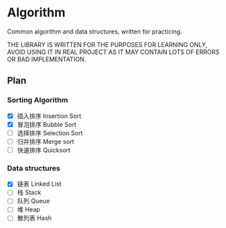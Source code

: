 # Algorithm
Common algorithm and data structures, written for practicing.

THE LIBRARY IS WRITTEN FOR THE PURPOSES FOR LEARNING ONLY, AVOID USING IT IN REAL PROJECT AS IT MAY CONTAIN LOTS OF ERRORS OR BAD IMPLEMENTATION.

## Plan
### Sorting Algorithm
- [x] 插入排序 Insertion Sort
- [x] 冒泡排序 Bubble Sort
- [ ] 选择排序 Selection Sort
- [ ] 归并排序 Merge sort
- [ ] 快速排序 Quicksort
### Data structures
- [x] 链表 Linked List
- [ ] 栈 Stack
- [ ] 队列 Queue
- [ ] 堆 Heap
- [ ] 散列表 Hash